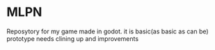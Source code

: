 # MLPN
Reposytory for my game made in godot. it is basic(as basic as can be) prototype needs clining up and improvements
